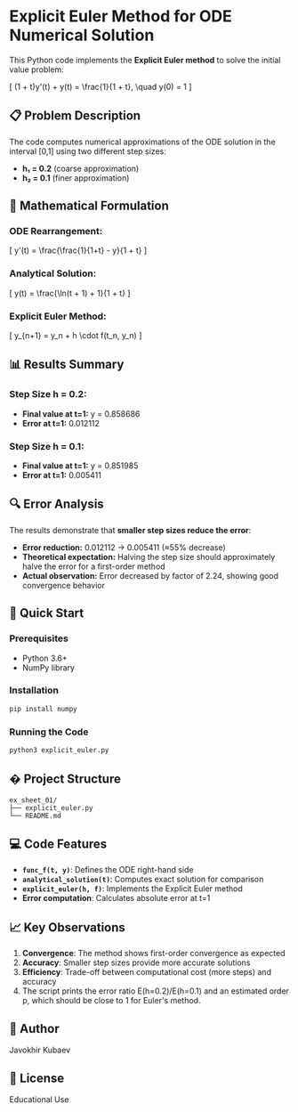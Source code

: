 # Explicit Euler Method for ODE Numerical Solution

This Python code implements the **Explicit Euler method** to solve the initial value problem:

\[ (1 + t)y'(t) + y(t) = \frac{1}{1 + t}, \quad y(0) = 1 \]

## 📋 Problem Description

The code computes numerical approximations of the ODE solution in the interval [0,1] using two different step sizes:
- **h₁ = 0.2** (coarse approximation)
- **h₂ = 0.1** (finer approximation)

## 🧮 Mathematical Formulation

### ODE Rearrangement:
\[ y'(t) = \frac{\frac{1}{1+t} - y}{1 + t} \]

### Analytical Solution:
\[ y(t) = \frac{\ln(t + 1) + 1}{1 + t} \]

### Explicit Euler Method:
\[ y_{n+1} = y_n + h \cdot f(t_n, y_n) \]

## 📊 Results Summary

### Step Size h = 0.2:
- **Final value at t=1:** y = 0.858686
- **Error at t=1:** 0.012112

### Step Size h = 0.1:
- **Final value at t=1:** y = 0.851985  
- **Error at t=1:** 0.005411

## 🔍 Error Analysis

The results demonstrate that **smaller step sizes reduce the error**:
- **Error reduction:** 0.012112 → 0.005411 (≈55% decrease)
- **Theoretical expectation:** Halving the step size should approximately halve the error for a first-order method
- **Actual observation:** Error decreased by factor of 2.24, showing good convergence behavior

## 🚀 Quick Start

### Prerequisites
- Python 3.6+
- NumPy library

### Installation
```bash
pip install numpy
```

### Running the Code
```bash
python3 explicit_euler.py
```

## � Project Structure
```
ex_sheet_01/
├── explicit_euler.py
└── README.md
```

## 💻 Code Features

- **`func_f(t, y)`**: Defines the ODE right-hand side
- **`analytical_solution(t)`**: Computes exact solution for comparison
- **`explicit_euler(h, f)`**: Implements the Explicit Euler method
- **Error computation**: Calculates absolute error at t=1

## 📈 Key Observations

1. **Convergence**: The method shows first-order convergence as expected
2. **Accuracy**: Smaller step sizes provide more accurate solutions
3. **Efficiency**: Trade-off between computational cost (more steps) and accuracy
4. The script prints the error ratio E(h=0.2)/E(h=0.1) and an estimated order p, which should be close to 1 for Euler's method.

## 👤 Author
Javokhir Kubaev

## 📄 License
Educational Use